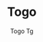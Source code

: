 ---
designer: Pedrali R&D
description: "Togo%20collection%20is%20characterized%20by%20square%20and%20essential%20shapes.%20Table%20with%20die-casted%20aluminium%20legs%20and%20laminate%20or%20solid%20laminate%20top%2C%20available%20in%20different%20sizes%20and%20finishes%2C%20fixed%20to%20the%20legs%20by%20means%20of%20plates%20in%20die-casted%20aluminium."
image_primary: img/Togo_TG_01_zoom.jpg
image_secondary: img/Togo_TG_02_zoom.jpg
manufacturer: Pedrali
href: https://www.pedrali.it/en/products/catalog/Table-TOGO-TG/
subtitle: Togo Tg
title: Togo
image_thumb: img/Togo_TG_cover.jpg
tags: 
  - pedrali
  - tables
category: tables
slug: /manufacturers/pedrali/tables/pedrali-r-d-togo
---